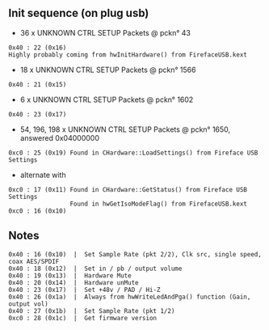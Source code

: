 
## Init sequence (on plug usb)


* 36 x UNKNOWN CTRL SETUP Packets @ pckn° 43
```
0x40 : 22 (0x16)
Highly probably coming from hwInitHardware() from FirefaceUSB.kext
```

* 18 x UNKNOWN CTRL SETUP Packets @ pckn° 1566
```
0x40 : 21 (0x15)
```

* 6 x UNKNOWN CTRL SETUP Packets @ pckn° 1602
```
0x40 : 23 (0x17)
```




* 54, 196, 198 x UNKNOWN CTRL SETUP Packets @ pckn° 1650, answered 0x04000000
```
0xc0 : 25 (0x19) Found in CHardware::LoadSettings() from Fireface USB Settings
```
* alternate with
```
0xc0 : 17 (0x11) Found in CHardware::GetStatus() from Fireface USB Settings
                 Found in hwGetIsoModeFlag() from FirefaceUSB.kext
0xc0 : 16 (0x10)
```


## Notes

```
0x40 : 16 (0x10)  |  Set Sample Rate (pkt 2/2), Clk src, single speed, coax AES/SPDIF
0x40 : 18 (0x12)  |  Set in / pb / output volume
0x40 : 19 (0x13)  |  Hardware Mute
0x40 : 20 (0x14)  |  Hardware unMute
0x40 : 23 (0x17)  |  Set +48v / PAD / Hi-Z
0x40 : 26 (0x1a)  |  Always from hwWriteLedAndPga() function (Gain, output vol)
0x40 : 27 (0x1b)  |  Set Sample Rate (pkt 1/2)
0xc0 : 28 (0x1c)  |  Get firmware version
```
